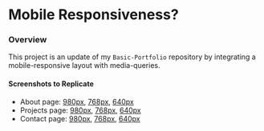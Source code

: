 # Mobile Responsiveness?

### Overview

This project is an update of my `Basic-Portfolio` repository by integrating a mobile-responsive layout with media-queries.

#### Screenshots to Replicate 

* About page: [980px](assets/images/980-index.jpg), [768px](assets/images/768-index.jpg), [640px](assets/images/640-index.jpg)
* Projects page: [980px](assets/images/980-portfolio.jpg), [768px](assets/images/768-portfolio.jpg), [640px](assets/images/640-portfolio.jpg)
* Contact page: [980px](assets/images/980-contact.jpg), [768px](assets/images/768-contact.jpg), [640px](assets/images/640-contact.jpg)
